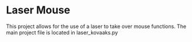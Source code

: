 # Laser Mouse

This project allows for the use of a laser to take over mouse functions. The main project file is located in laser_kovaaks.py

